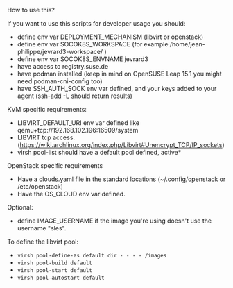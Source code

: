 How to use this?

If you want to use this scripts for developer usage you should:
- define env var DEPLOYMENT_MECHANISM (libvirt or openstack)
- define env var SOCOK8S_WORKSPACE (for example /home/jean-philippe/jevrard3-workspace/ )
- define env var SOCOK8S_ENVNAME jevrard3
- have access to registry.suse.de
- have podman installed (keep in mind on OpenSUSE Leap 15.1 you might need podman-cni-config too)
- have SSH_AUTH_SOCK env var defined, and your keys added to your agent
  (ssh-add -L should return results)

KVM specific requirements:

- LIBVIRT_DEFAULT_URI env var defined like qemu+tcp://192.168.102.196:16509/system
- LIBVIRT tcp access. (https://wiki.archlinux.org/index.php/Libvirt#Unencrypt_TCP/IP_sockets)
- virsh pool-list should have a default pool defined, active*

OpenStack specific requirements

- Have a clouds.yaml file in the standard locations (~/.config/openstack or /etc/openstack)
- Have the OS_CLOUD env var defined.

Optional:

- define IMAGE_USERNAME if the image you're using doesn't use the username "sles".


To define the libvirt pool:

- `virsh pool-define-as default dir - - - - /images`
- `virsh pool-build default`
- `virsh pool-start default`
- `virsh pool-autostart default`
